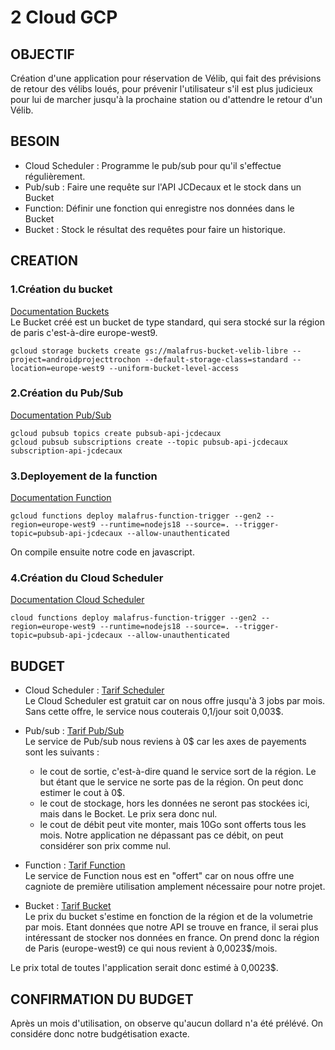 # 2 Cloud GCP

## OBJECTIF
Création d'une application pour réservation de Vélib, qui fait des prévisions de retour des vélibs loués, pour prévenir l'utilisateur s'il est plus judicieux pour lui de marcher jusqu'à la prochaine station ou d'attendre le retour d'un Vélib.

## BESOIN
- Cloud Scheduler :      Programme le pub/sub pour qu'il s'effectue régulièrement.
- Pub/sub :              Faire une requête sur l'API JCDecaux et le stock dans un Bucket
- Function:              Définir une fonction qui enregistre nos données dans le Bucket
- Bucket :               Stock le résultat des requêtes pour faire un historique.
  
## CREATION
###  1.Création du bucket  
[Documentation Buckets](https://cloud.google.com/storage/docs/creating-buckets?hl=fr#storage-create-bucket-cli) <br/>
Le Bucket créé est un bucket de type standard, qui sera stocké sur la région de paris c'est-à-dire europe-west9.  
```
gcloud storage buckets create gs://malafrus-bucket-velib-libre --project=androidprojecttrochon --default-storage-class=standard --location=europe-west9 --uniform-bucket-level-access
```

### 2.Création du Pub/Sub
[Documentation Pub/Sub](https://cloud.google.com/pubsub/docs/create-topic?hl=fr) <br/>

```
gcloud pubsub topics create pubsub-api-jcdecaux
gcloud pubsub subscriptions create --topic pubsub-api-jcdecaux subscription-api-jcdecaux
```

### 3.Deployement de la function
[Documentation Function](https://cloud.google.com/functions/docs/deploy?hl=fr) <br/>
```
gcloud functions deploy malafrus-function-trigger --gen2 --region=europe-west9 --runtime=nodejs18 --source=. --trigger-topic=pubsub-api-jcdecaux --allow-unauthenticated
```
On compile ensuite notre code en javascript.

### 4.Création du Cloud Scheduler
[Documentation Cloud Scheduler](https://cloud.google.com/scheduler/docs/creating?hl=fr#gcloud) <br/>

```
cloud functions deploy malafrus-function-trigger --gen2 --region=europe-west9 --runtime=nodejs18 --source=. --trigger-topic=pubsub-api-jcdecaux --allow-unauthenticated
```

## BUDGET
- Cloud Scheduler : [Tarif Scheduler](https://cloud.google.com/scheduler/pricing?hl=fr) <br/>
Le Cloud Scheduler est gratuit car on nous offre jusqu'à 3 jobs par mois. Sans cette offre, le service nous couterais 0,1/jour soit 0,003$.

- Pub/sub : [Tarif Pub/Sub](https://cloud.google.com/pubsub/pricing?hl=fr) <br/>
Le service de Pub/sub nous reviens à 0$ car les axes de payements sont les suivants :
    - le cout de sortie, c'est-à-dire quand le service sort de la région. Le but étant que le service ne sorte pas de la région. On peut donc estimer le cout à 0$.
    - le cout de stockage, hors les données ne seront pas stockées ici, mais dans le Bocket. Le prix sera donc nul.
    - le cout de débit peut vite monter, mais 10Go sont offerts tous les mois. Notre application ne dépassant pas ce débit, on peut considérer son prix comme nul.

- Function : [Tarif Function](https://cloud.google.com/functions/pricing?hl=fr) <br/>
Le service de Function nous est en "offert" car on nous offre une cagniote de première utilisation amplement nécessaire pour notre projet.

- Bucket : [Tarif Bucket](https://cloud.google.com/storage/pricing?hl=fr#europe) <br/>
Le prix du bucket s'estime en fonction de la région et de la volumetrie par mois. Etant données que notre API se trouve en france, il serai plus intéressant de stocker nos données en france. On prend donc la région de Paris (europe-west9) ce qui nous revient à 0,0023$/mois.

Le prix total de toutes l'application serait donc estimé à 0,0023$.

## CONFIRMATION DU BUDGET
Après un mois d'utilisation, on observe qu'aucun dollard n'a été prélévé. On considére donc notre budgétisation exacte.

  
